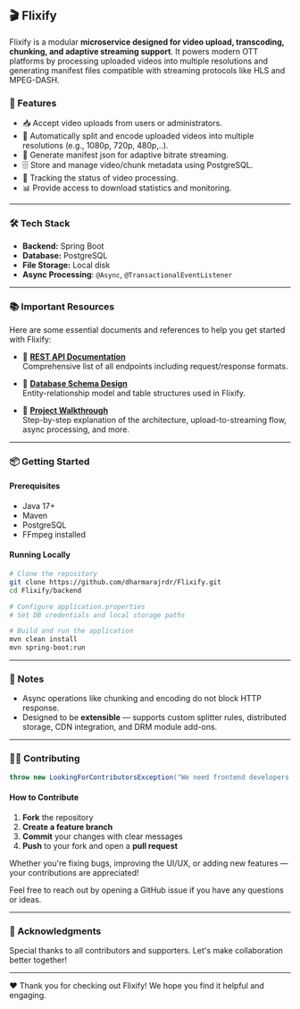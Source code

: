 ## 🎬 Flixify

Flixify is a modular **microservice designed for video upload, transcoding, chunking, and adaptive streaming support**. It powers modern OTT platforms by processing uploaded videos into multiple resolutions and generating manifest files compatible with streaming protocols like HLS and MPEG-DASH.

### 🚀 Features

- 📥 Accept video uploads from users or administrators.
- 🧩 Automatically split and encode uploaded videos into multiple resolutions (e.g., 1080p, 720p, 480p,..).
- 📄 Generate manifest json for adaptive bitrate streaming.
- 🗄️ Store and manage video/chunk metadata using PostgreSQL.
- 💬 Tracking the status of video processing.
- 📊 Provide access to download statistics and monitoring.

---

### 🛠️ Tech Stack

- **Backend:** Spring Boot
- **Database:** PostgreSQL
- **File Storage:** Local disk
- **Async Processing**: `@Async`, `@TransactionalEventListener`

---

### 📚 Important Resources

Here are some essential documents and references to help you get started with Flixify:

- 🔗 [**REST API Documentation**](https://github.com/dharmarajrdr/Flixify/blob/master/REST_API.md)  
  Comprehensive list of all endpoints including request/response formats.

- 🧩 [**Database Schema Design**](https://dbdiagram.io/d/Flixify-6708a04e97a66db9a39e2394)  
  Entity-relationship model and table structures used in Flixify.

- 🚀 [**Project Walkthrough**](https://www.youtube.com/watch?v=0aX2g1v4k8A)  
  Step-by-step explanation of the architecture, upload-to-streaming flow, async processing, and more.

---

### 📦 Getting Started

#### Prerequisites

- Java 17+
- Maven
- PostgreSQL
- FFmpeg installed

#### Running Locally

```bash
# Clone the repository
git clone https://github.com/dharmarajrdr/Flixify.git
cd Flixify/backend

# Configure application.properties
# Set DB credentials and local storage paths

# Build and run the application
mvn clean install
mvn spring-boot:run
```

---

### 📌 Notes

- Async operations like chunking and encoding do not block HTTP response.
- Designed to be **extensible** — supports custom splitter rules, distributed storage, CDN integration, and DRM module add-ons.

---

### 🧑‍💻 Contributing

```java
throw new LookingForContributorsException("We need frontend developers to build an intuitive UI for Flixify!");
```

#### How to Contribute

1. **Fork** the repository
2. **Create a feature branch**
3. **Commit** your changes with clear messages
4. **Push** to your fork and open a **pull request**

Whether you're fixing bugs, improving the UI/UX, or adding new features — your contributions are appreciated!

Feel free to reach out by opening a GitHub issue if you have any questions or ideas.

---

### 🤝 Acknowledgments

Special thanks to all contributors and supporters. Let's make collaboration better together!

---

❤️ Thank you for checking out Flixify! We hope you find it helpful and engaging.
